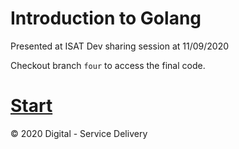 Introduction to Golang
======================

Presented at ISAT Dev sharing session at 11/09/2020 

Checkout branch `four` to access the final code.

# [Start](docs/slide-01.md) #
&copy; 2020 Digital - Service Delivery